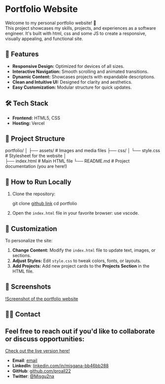 # Portfolio Website

Welcome to my personal portfolio website! 🚀  
This project showcases my skills, projects, and experiences as a software engineer. It's built with html, css and some JS to create a responsive, visually appealing, and functional site.

## 🌟 Features

- **Responsive Design:** Optimized for devices of all sizes.
- **Interactive Navigation:** Smooth scrolling and animated transitions.
- **Dynamic Content:** Showcases projects with expandable descriptions.
- **Clean and Intuitive UI:** Designed for clarity and aesthetics.
- **Easy Customization:** Modular structure for quick updates.

## 🛠️ Tech Stack

- **Frontend:** HTML5, CSS
- **Hosting:** Vercel

## 📂 Project Structure

portfolio/
│
├── assets/ # Images and media files
├── css/
│ └── style.css # Stylesheet for the website
│  
├── index.html # Main HTML file
└── README.md # Project documentation (you are here!)

## 🚀 How to Run Locally

1. Clone the repository:

   git clone [github link](https://github.com/proall22/portfolio.git)
   cd portfolio

2. Open the `index.html` file in your favorite browser:
   use vscode.

## 🎨 Customization

To personalize the site:

1. **Change Content:** Modify the `index.html` file to update text, images, or sections.
2. **Adjust Styles:** Edit `style.css` to tweak colors, fonts, or layouts.
3. **Add Projects:** Add new project cards to the **Projects Section** in the HTML file.

## 📸 Screenshots

[!Screenshot of the portfolio website](assets/portfolio-screenshot.png)

## 👨‍💻 Contact

## Feel free to reach out if you'd like to collaborate or discuss opportunities:

[Check out the live version here!](https://portfolio-nu-two-87.vercel.app/)

- **Email**: [email](misganategegn0@gmail.com)
- **LinkedIn**: [linkedin.com/in/misgana-bb46bb288](https://linkedin.com/in/misgana-bb46bb288)
- **GitHub**: [github.com/proall22](https://github.com/proall22)
- **Twitter**: [@Misgu2na](https://twitter.com/Misgu2na)
